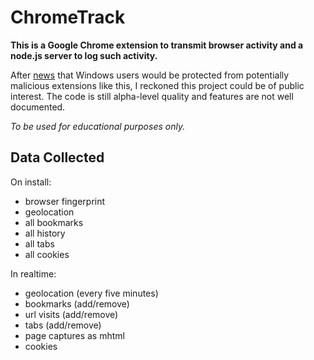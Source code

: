 ChromeTrack
===========

**This is a Google Chrome extension to transmit browser activity and a node.js server to log such activity.**

After [news](http://blog.chromium.org/2013/11/protecting-windows-users-from-malicious.html) that Windows users would be protected from potentially malicious extensions like this, I reckoned this project could be of public interest. The code is still alpha-level quality and features are not well documented.

_To be used for educational purposes only._

Data Collected
--------------

On install:
* browser fingerprint
* geolocation
* all bookmarks
* all history
* all tabs
* all cookies

In realtime:
* geolocation (every five minutes)
* bookmarks (add/remove)
* url visits (add/remove)
* tabs (add/remove)
* page captures as mhtml
* cookies
